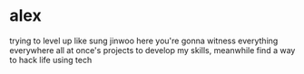 # alex
trying to level up like sung jinwoo
here you're gonna witness everything everywhere all at once's projects to develop my skills, meanwhile find a way to hack life using tech
